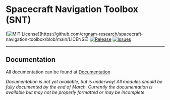 # Spacecraft Navigation Toolbox (SNT)


[![MIT License](https://img.shields.io/apm/l/atomic-design-ui.svg?)](https://github.com/crgnam-research/spacecraft-navigation-toolbox/blob/main/LICENSE)
[![Release](https://img.shields.io/github/v/release/crgnam-research/spacecraft-navigation-toolbox?include_prereleases)](https://github.com/crgnam-research/spacecraft-navigation-toolbox/releases/tag/v0.1)
[![Issues](https://img.shields.io/github/issues/crgnam-research/spacecraft-navigation-toolbox)](https://github.com/crgnam-research/spacecraft-navigation-toolbox/issues)




***
## Documentation
All documentation can be found at [Documentation](documentation.md)

*Documentation is not yet available, but is underway!  All modules should be fully documented by the end of March.  Currently the documentation is available but may not be properly formatted or may be incomplete*
